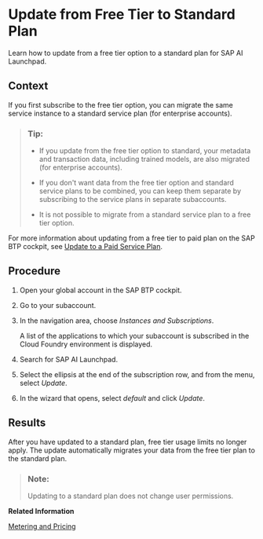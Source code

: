 <!-- loio7e32a70b67c84923a4ba8b6ec48e3760 -->

# Update from Free Tier to Standard Plan

Learn how to update from a free tier option to a standard plan for SAP AI Launchpad.



## Context

If you first subscribe to the free tier option, you can migrate the same service instance to a standard service plan \(for enterprise accounts\).

> ### Tip:  
> -   If you update from the free tier option to standard, your metadata and transaction data, including trained models, are also migrated \(for enterprise accounts\).
> 
> -   If you don't want data from the free tier option and standard service plans to be combined, you can keep them separate by subscribing to the service plans in separate subaccounts.
> 
> -   It is not possible to migrate from a standard service plan to a free tier option.

For more information about updating from a free tier to paid plan on the SAP BTP cockpit, see [Update to a Paid Service Plan](https://help.sap.com/docs/btp/sap-business-technology-platform/using-free-service-plans#update-to-a-paid-service-plan).



## Procedure

1.  Open your global account in the SAP BTP cockpit.

2.  Go to your subaccount.

3.  In the navigation area, choose *Instances and Subscriptions*.

    A list of the applications to which your subaccount is subscribed in the Cloud Foundry environment is displayed.

4.  Search for SAP AI Launchpad.

5.  Select the ellipsis at the end of the subscription row, and from the menu, select *Update*.

6.  In the wizard that opens, select *default* and click *Update*.




<a name="loio7e32a70b67c84923a4ba8b6ec48e3760__result_efw_dvq_15b"/>

## Results

After you have updated to a standard plan, free tier usage limits no longer apply. The update automatically migrates your data from the free tier plan to the standard plan.

> ### Note:  
> Updating to a standard plan does not change user permissions.

**Related Information**  


[Metering and Pricing](metering-and-pricing-b363ad6.md "")

